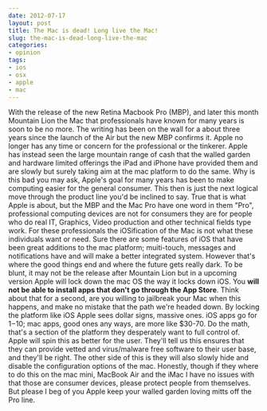 ```yaml
---
date: 2012-07-17
layout: post
title: The Mac is dead! Long live the Mac!
slug: the-mac-is-dead-long-live-the-mac
categories:
- opinion
tags:
- ios
- osx
- apple
- mac
---
```


With the release of the new Retina Macbook Pro (MBP), and ​later this month Mountain Lion the Mac that professionals have known for many years is soon to be no more. The writing has been on the wall for a about three years since the launch of the Air but the new MBP confirms it. Apple no longer has any time or concern for the professional or the tinkerer. 
Apple has instead seen the large mountain range of cash that the walled garden and hardware limited offerings the iPad and iPhone have provided them and are slowly but surely taking aim at the mac platform to do the same.
Why is this bad you may ask, Apple's goal for many years has been to make computing easier for the general consumer. This then is just the next logical move through the product line you'd be inclined to say. True that is what Apple is about, but the MBP and the Mac Pro have one word in them "Pro", professional computing devices are not for consumers they are for people who do real IT, Graphics, Video production and other technical fields type work. For these professionals the iOSification of the Mac is not what these individuals want or need. 
Sure there are some features of iOS that have been great additions to the mac platform; muiti-touch, messages and notifications have and will make a better integrated system. However that's where the good things end and where the future gets really dark.
To be blunt, it may not be the release after Mountain Lion but in a upcoming version Apple will lock down the mac OS the way it locks down iOS. You **will not be able to install apps that don't go through the App Store**. Think about that for a second, are you willing to jailbreak your Mac when this happens, and make no mistake that the path we're headed down. By locking the platform like iOS Apple sees dollar signs, massive ones. iOS apps go for $1-$10; mac apps, good ones any ways, are more like $30-70. Do the math, that's a section of the platform they desperately want to full control of. 
Apple will spin this as better for the user. They'll tell us this ensures that they can provide vetted and virus/malware free software to their user base, and they'll be right. The other side of this is they will also slowly hide and disable the configuration options of the mac.
Honestly, though if they where to do this on the mac mini, MacBook Air and the iMac I have no issues with that those are consumer devices, please protect people from themselves. But please I beg of you Apple keep your walled garden loving mitts off the Pro line.